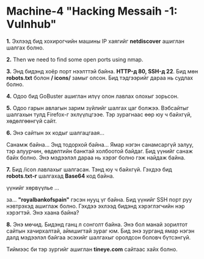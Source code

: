 # Machine-4 "Hacking Messaih -1: Vulnhub"
**1.** Эхлээд бид хохирогчийн машины IP хаягийг **netdiscover** ашиглан шалгах болно.

**2.** Then we need to find some open ports using nmap.

**3.** Энд бидэнд хоёр порт нээлттэй байна. **HTTP-д 80, SSH-д 22**. Бид мөн **robots.txt** болон **/ icons/** замыг олсон. Бид тэдгээрийг дараа нь судлах болно.

**4.** Одоо бид GoBuster ашиглан илүү олон лавлах олохыг зорьсон.

**5.** Одоо гарын авлагын зарим зүйлийг шалгах цаг болжээ. Вэбсайтыг шалгахын тулд Firefox-г эхлүүлцгээе. Тэр зурагнаас өөр юу ч байхгүй, хөдөлгөөнгүй сайт.

**6.** Энэ сайтын эх кодыг шалгацгаая...

Санамж байна…
Энд тодорхой байна... Ямар нэгэн санамсаргүй залуу, тэр алуурчин, өвдөлтийн банктай холбоотой байдаг. Бид үүнийг санаж байх болно. Энэ мэдээлэл дараа нь хэрэг болно гэж найдаж байна.

**7.** Бид /icon лавлахыг шалгасан. Тэнд юу ч байхгүй. Гэхдээ бид **robots.txt-г** шалгахад **Base64** код байна.

үүнийг хөрвүүлье ...

за... **"royalbankofspain"** гэсэн нууц үг байна. Бид үүнийг SSH порт руу нэвтрэхэд ашиглаж болно. Гэхдээ эхлээд бидэнд хэрэглэгчийн нэр хэрэгтэй. Энэ хаана байна?

**8.** Энэ мөчид. Бидэнд ганц л сонголт байна. Энэ бол манай зорилтот сайтын хачирхалтай, аймшигтай зураг юм. Бид энэ зурганд ямар нэгэн далд мэдээлэл байгаа эсэхийг шалгахыг оролдсон боловч бүтсэнгүй.

Тиймээс би тэр зургийг ашиглан **tineye.com** сайтаас хайх болно.

